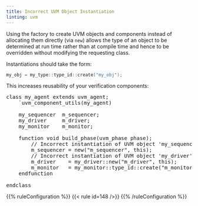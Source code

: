 ```yaml
---
title: Incorrect UVM Object Instantiation
linting: uvm
---
```


Using the factory to create UVM objects and components instead of allocating them directly (via `new`) allows the type of an object to be determined at run time rather than at compile time and hence to be overridden without modifying the requesting class.

Instantiations should take the form:
```verilog 
my_obj = my_type::type_id::create("my_obj");
```

This increases reusability of your verification components:

<pre>class my_agent extends uvm_agent;
	`uvm_component_utils(my_agent)

	my_sequencer  m_sequencer;
	my_driver     m_driver;
	my_monitor    m_monitor;

	function void build_phase(uvm_phase phase);
		// Incorrect instantiation of UVM object 'my_sequencer', use the factory instead
		m_sequencer = <span class="warning">new</span>("m_sequencer", this);
		// Incorrect instantiation of UVM object 'my_driver', use the factory instead
		m_driver    = <span class="warning">my_driver::new</span>("m_driver", this);
		m_monitor   = <span class="goodcode">my_monitor::type_id::create</span>("m_monitor", this);
	endfunction

endclass
</pre>

{{% ruleConfiguration %}}
{{< rule id=148 />}}
{{% /ruleConfiguration %}}
